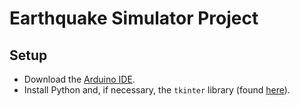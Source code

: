 # Earthquake Simulator Project
## Setup
- Download the [Arduino IDE](https://www.arduino.cc/en/software).
- Install Python and, if necessary, the `tkinter` library (found [here](https://www.geeksforgeeks.org/how-to-install-tkinter-in-windows/)).
